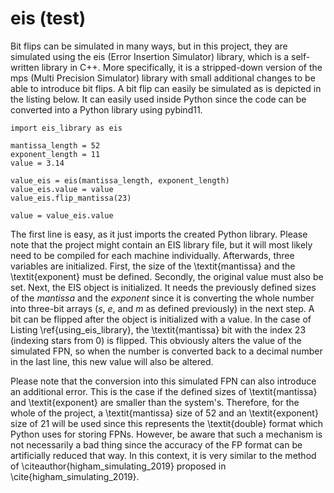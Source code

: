 # eis (test)

Bit flips can be simulated in many ways, but in this project, they are simulated using the eis (Error Insertion Simulator) library, which is a self-written library in C++. More specifically, it is a stripped-down version of the mps (Multi Precision Simulator) library with small additional changes to be able to introduce bit flips. A bit flip can easily be simulated as is depicted in the listing below. It can easily used inside Python since the code can be converted into a Python library using pybind11.

```
import eis_library as eis

mantissa_length = 52
exponent_length = 11
value = 3.14

value_eis = eis(mantissa_length, exponent_length)
value_eis.value = value 
value_eis.flip_mantissa(23)

value = value_eis.value
```

The first line is easy, as it just imports the created Python library. Please note that the project might contain an EIS library file, but it will most likely need to be compiled for each machine individually. Afterwards, three variables are initialized. First, the size of the \textit{mantissa} and the \textit{exponent} must be defined. Secondly, the original value must also be set. Next, the EIS object is initialized. It needs the previously defined sizes of the $mantissa$ and the $exponent$ since it is converting the whole number into three-bit arrays ($s$, $e$, and $m$ as defined previously) in the next step. A bit can be flipped after the object is initialized with a value. In the case of Listing \ref{using_eis_library}, the \textit{mantissa} bit with the index $23$ (indexing stars from $0$) is flipped. This obviously alters the value of the simulated FPN, so when the number is converted back to a decimal number in the last line, this new value will also be altered.

Please note that the conversion into this simulated FPN can also introduce an additional error. This is the case if the defined sizes of \textit{mantissa} and \textit{exponent} are smaller than the system's. Therefore, for the whole of the project, a \textit{mantissa} size of $52$ and an \textit{exponent} size of $21$ will be used since this represents the \textit{double} format which Python uses for storing FPNs. However, be aware that such a mechanism is not necessarily a bad thing since the accuracy of the FP format can be artificially reduced that way. In this context, it is very similar to the method of \citeauthor{higham_simulating_2019} proposed in \cite{higham_simulating_2019}.

